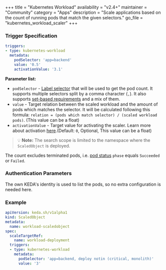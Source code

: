 +++
title = "Kubernetes Workload"
availability = "v2.4+"
maintainer = "Community"
category = "Apps"
description = "Scale applications based on the count of running pods that match the given selectors."
go_file = "kubernetes_workload_scaler"
+++

### Trigger Specification

```yaml
triggers:
- type: kubernetes-workload
  metadata:
    podSelector: 'app=backend'
    value: '0.5'
    activationValue: '3.1'
```

**Parameter list:**

- `podSelector` - [Label selector](https://kubernetes.io/docs/concepts/overview/working-with-objects/labels/#label-selectors) that will be used to get the pod count. It supports multiple selectors split by a comma character (`,`). It also supports [set-based requirements](https://kubernetes.io/docs/concepts/overview/working-with-objects/labels/#set-based-requirement) and a mix of them.
- `value` - Target relation between the scaled workload and the amount of pods which matches the selector. It will be calculated following this formula: `relation = (pods which match selector) / (scaled workload pods)`. (This value can be a float)
- `activationValue` - Target value for activating the scaler. Learn more about activation [here](./../concepts/scaling-deployments.md#activating-and-scaling-thresholds).(Default: `0`, Optional, This value can be a float)

> 💡 **Note:** The search scope is limited to the namespace where the `ScaledObject` is deployed.

The count excludes terminated pods, i.e. [pod status](https://kubernetes.io/docs/reference/generated/kubernetes-api/v1.22/#podstatus-v1-core) `phase` equals `Succeeded` or `Failed`.

### Authentication Parameters

The own KEDA's identity is used to list the pods, so no extra configuration is needed here.

### Example

```yaml
apiVersion: keda.sh/v1alpha1
kind: ScaledObject
metadata:
  name: workload-scaledobject
spec:
  scaleTargetRef:
    name: workload-deployment
  triggers:
  - type: kubernetes-workload
    metadata:
      podSelector: 'app=backend, deploy notin (critical, monolith)'
      value: '3'
```
